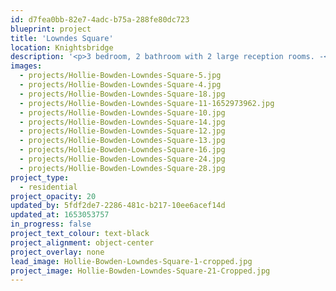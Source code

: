 ```yaml
---
id: d7fea0bb-82e7-4adc-b75a-288fe80dc723
blueprint: project
title: 'Lowndes Square'
location: Knightsbridge
description: '<p>3 bedroom, 2 bathroom with 2 large reception rooms. -<em> completing Spring 2021</em></p>'
images:
  - projects/Hollie-Bowden-Lowndes-Square-5.jpg
  - projects/Hollie-Bowden-Lowndes-Square-4.jpg
  - projects/Hollie-Bowden-Lowndes-Square-18.jpg
  - projects/Hollie-Bowden-Lowndes-Square-11-1652973962.jpg
  - projects/Hollie-Bowden-Lowndes-Square-10.jpg
  - projects/Hollie-Bowden-Lowndes-Square-14.jpg
  - projects/Hollie-Bowden-Lowndes-Square-12.jpg
  - projects/Hollie-Bowden-Lowndes-Square-13.jpg
  - projects/Hollie-Bowden-Lowndes-Square-16.jpg
  - projects/Hollie-Bowden-Lowndes-Square-24.jpg
  - projects/Hollie-Bowden-Lowndes-Square-28.jpg
project_type:
  - residential
project_opacity: 20
updated_by: 5fdf2de7-2286-481c-b217-10ee6acef14d
updated_at: 1653053757
in_progress: false
project_text_colour: text-black
project_alignment: object-center
project_overlay: none
lead_image: Hollie-Bowden-Lowndes-Square-1-cropped.jpg
project_image: Hollie-Bowden-Lowndes-Square-21-Cropped.jpg
---
```

